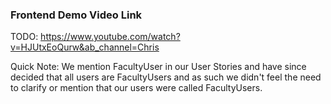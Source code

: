 ### Frontend Demo Video Link
TODO: https://www.youtube.com/watch?v=HJUtxEoQurw&ab_channel=Chris

Quick Note: We mention FacultyUser in our User Stories and have since decided that all users are FacultyUsers and as such we didn't feel the need to clarify or mention that our users were called FacultyUsers. 
